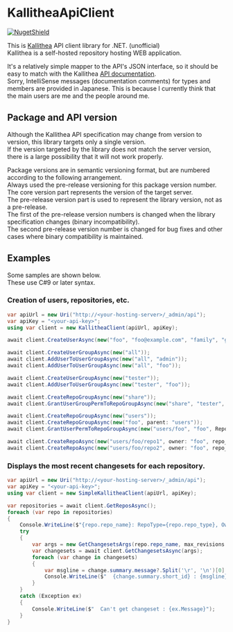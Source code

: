 # KallitheaApiClient

[![NugetShield]][NugetPackage]

[NugetPackage]: https://www.nuget.org/packages/KallitheaApiClient
[NugetShield]: https://img.shields.io/nuget/v/KallitheaApiClient

This is [Kallithea](https://kallithea-scm.org/) API client library for .NET. (unofficial)  
Kallithea is a self-hosted repository hosting WEB application.  

It's a relatively simple mapper to the API's JSON interface, so it should be easy to match with the Kallithea [API documentation](https://kallithea.readthedocs.io/en/latest/api/api.html).  
Sorry, IntelliSense messages (documentation comments) for types and members are provided in Japanese. This is because I currently think that the main users are me and the people around me.  

## Package and API version 

Although the Kallithea API specification may change from version to version, this library targets only a single version.  
If the version targeted by the library does not match the server version, there is a large possibility that it will not work properly.  

Package versions are in semantic versioning format, but are numbered according to the following arrangement.  
Always used the pre-release versioning for this package version number.  
The core version part represents the version of the target server.  
The pre-release version part is used to represent the library version, not as a pre-release.  
The first of the pre-release version numbers is changed when the library specification changes (binary incompatibility).  
The second pre-release version number is changed for bug fixes and other cases where binary compatibility is maintained.  

## Examples

Some samples are shown below.  
These use C#9 or later syntax.  

### Creation of users, repositories, etc.
```csharp
var apiUrl = new Uri("http://<your-hosting-server>/_admin/api");
var apiKey = "<your-api-key>";
using var client = new KallitheaClient(apiUrl, apiKey);

await client.CreateUserAsync(new("foo", "foo@example.com", "family", "given", password: "foo123"));

await client.CreateUserGroupAsync(new("all"));
await client.AddUserToUserGroupAsync(new("all", "admin"));
await client.AddUserToUserGroupAsync(new("all", "foo"));

await client.CreateUserGroupAsync(new("tester"));
await client.AddUserToUserGroupAsync(new("tester", "foo"));

await client.CreateRepoGroupAsync(new("share"));
await client.GrantUserGroupPermToRepoGroupAsync(new("share", "tester", RepoGroupPerm.admin));

await client.CreateRepoGroupAsync(new("users"));
await client.CreateRepoGroupAsync(new("foo", parent: "users"));
await client.GrantUserPermToRepoGroupAsync(new("users/foo", "foo", RepoGroupPerm.admin));

await client.CreateRepoAsync(new("users/foo/repo1", owner: "foo", repo_type: RepoType.git));
await client.CreateRepoAsync(new("users/foo/repo2", owner: "foo", repo_type: RepoType.hg));
```

### Displays the most recent changesets for each repository.
```csharp
var apiUrl = new Uri("http://<your-hosting-server>/_admin/api");
var apiKey = "<your-api-key>";
using var client = new SimpleKallitheaClient(apiUrl, apiKey);

var repositories = await client.GetReposAsync();
foreach (var repo in repositories)
{
    Console.WriteLine($"{repo.repo_name}: RepoType={repo.repo_type}, Owner={repo.owner}");
    try
    {
        var args = new GetChangesetsArgs(repo.repo_name, max_revisions: "3", reverse: true);
        var changesets = await client.GetChangesetsAsync(args);
        foreach (var change in changesets)
        {
            var msgline = change.summary.message?.Split('\r', '\n')[0].Trim();
            Console.WriteLine($"  {change.summary.short_id} : {msgline}");
        }
    }
    catch (Exception ex)
    {
        Console.WriteLine($"  Can't get changeset : {ex.Message}");
    }
}
```
